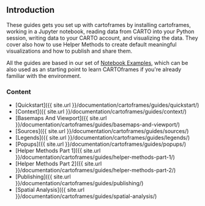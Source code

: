 ## Introduction

These guides gets you set up with cartoframes by installing cartoframes, working in a Jupyter notebook, reading data from CARTO into your Python session, writing data to your CARTO account, and visualizing the data. They cover also how to use Helper Methods to create default meaningful visualizations and how to publish and share them.

All the guides are based in our set of [Notebook Examples](#TODO), which can be also used as an starting point to learn CARTOframes if you're already familiar with the environment.

### Content

* [Quickstart]({{ site.url }}/documentation/cartoframes/guides/quickstart/)
* [Context]({{ site.url }}/documentation/cartoframes/guides/context/)
* [Basemaps And Viewport]({{ site.url }}/documentation/cartoframes/guides/basemaps-and-viewport/)
* [Sources]({{ site.url }}/documentation/cartoframes/guides/sources/)
* [Legends]({{ site.url }}/documentation/cartoframes/guides/legends/)
* [Popups]({{ site.url }}/documentation/cartoframes/guides/popups/)
* [Helper Methods Part 1]({{ site.url }}/documentation/cartoframes/guides/helper-methods-part-1/)
* [Helper Methods Part 2]({{ site.url }}/documentation/cartoframes/guides/helper-methods-part-2/)
* [Publishing]({{ site.url }}/documentation/cartoframes/guides/publishing/)
* [Spatial Analysis]({{ site.url }}/documentation/cartoframes/guides/spatial-analysis/)
